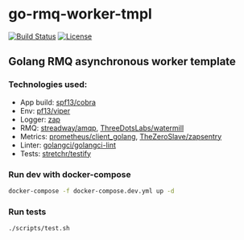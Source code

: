 # go-rmq-worker-tmpl

[![Build Status](https://github.com/pog7x/go-rmq-worker-tmpl/actions/workflows/go.yml/badge.svg)](https://github.com/pog7x/go-rmq-worker-tmpl/actions/workflows/go.yml)
[![License](https://img.shields.io/badge/License-MIT-blue.svg)](https://github.com/pog7x/go-rmq-worker-tmpl/blob/master/LICENSE)

## Golang RMQ asynchronous worker template

### Technologies used:
- App build: [spf13/cobra](https://github.com/spf13/cobra)
- Env: [pf13/viper](https://github.com/spf13/viper)
- Logger: [zap](https://github.com/uber-go/zap)
- RMQ: [streadway/amqp](https://github.com/streadway/amqp), [ThreeDotsLabs/watermill](https://github.com/ThreeDotsLabs/watermill)
- Metrics: [prometheus/client_golang](https://github.com/prometheus/client_golang), [TheZeroSlave/zapsentry](https://github.com/TheZeroSlave/zapsentry)
- Linter: [golangci/golangci-lint](https://github.com/golangci/golangci-lint)
- Tests: [stretchr/testify](https://github.com/stretchr/testify)

### Run dev with docker-compose
```bash
docker-compose -f docker-compose.dev.yml up -d 
```

### Run tests
```bash
./scripts/test.sh
```